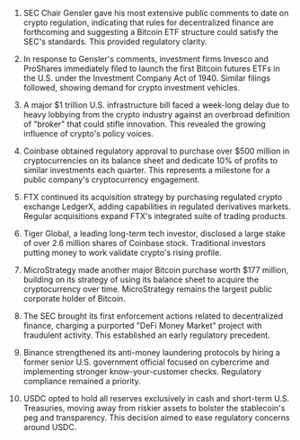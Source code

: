 1. SEC Chair Gensler gave his most extensive public comments to date on crypto regulation, indicating that rules for decentralized finance are forthcoming and suggesting a Bitcoin ETF structure could satisfy the SEC's standards. This provided regulatory clarity.
    
2. In response to Gensler's comments, investment firms Invesco and ProShares immediately filed to launch the first Bitcoin futures ETFs in the U.S. under the Investment Company Act of 1940. Similar filings followed, showing demand for crypto investment vehicles.
    
3. A major $1 trillion U.S. infrastructure bill faced a week-long delay due to heavy lobbying from the crypto industry against an overbroad definition of "broker" that could stifle innovation. This revealed the growing influence of crypto's policy voices.
    
4. Coinbase obtained regulatory approval to purchase over $500 million in cryptocurrencies on its balance sheet and dedicate 10% of profits to similar investments each quarter. This represents a milestone for a public company's cryptocurrency engagement.
    
5. FTX continued its acquisition strategy by purchasing regulated crypto exchange LedgerX, adding capabilities in regulated derivatives markets. Regular acquisitions expand FTX's integrated suite of trading products.
    
6. Tiger Global, a leading long-term tech investor, disclosed a large stake of over 2.6 million shares of Coinbase stock. Traditional investors putting money to work validate crypto's rising profile.
    
7. MicroStrategy made another major Bitcoin purchase worth $177 million, building on its strategy of using its balance sheet to acquire the cryptocurrency over time. MicroStrategy remains the largest public corporate holder of Bitcoin.
    
8. The SEC brought its first enforcement actions related to decentralized finance, charging a purported "DeFi Money Market" project with fraudulent activity. This established an early regulatory precedent.
    
9. Binance strengthened its anti-money laundering protocols by hiring a former senior U.S. government official focused on cybercrime and implementing stronger know-your-customer checks. Regulatory compliance remained a priority.
    
10. USDC opted to hold all reserves exclusively in cash and short-term U.S. Treasuries, moving away from riskier assets to bolster the stablecoin's peg and transparency. This decision aimed to ease regulatory concerns around USDC.
